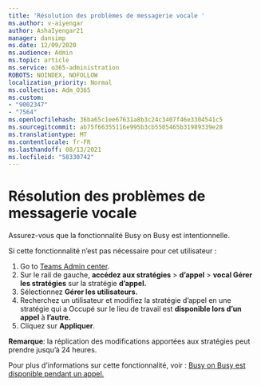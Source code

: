 ```yaml
---
title: 'Résolution des problèmes de messagerie vocale '
ms.author: v-aiyengar
author: AshaIyengar21
manager: dansimp
ms.date: 12/09/2020
ms.audience: Admin
ms.topic: article
ms.service: o365-administration
ROBOTS: NOINDEX, NOFOLLOW
localization_priority: Normal
ms.collection: Adm_O365
ms.custom:
- "9002347"
- "7564"
ms.openlocfilehash: 36ba65c1ee67631a8b3c24c3407f46e3304541c5
ms.sourcegitcommit: ab75f66355116e995b3cb5505465b31989339e28
ms.translationtype: MT
ms.contentlocale: fr-FR
ms.lasthandoff: 08/13/2021
ms.locfileid: "58330742"
---
```

# <a name="troubleshooting-voicemail"></a>Résolution des problèmes de messagerie vocale

Assurez-vous que la fonctionnalité Busy on Busy est intentionnelle.

Si cette fonctionnalité n’est pas nécessaire pour cet utilisateur :

1. Go to [Teams Admin center](https://admin.teams.microsoft.com/policies/calling).
1. Sur le rail de gauche, **accédez aux stratégies**  >  **d’appel**  >  **vocal Gérer les stratégies** sur la stratégie **d’appel.**
1. Sélectionnez **Gérer les utilisateurs.**
1. Recherchez un utilisateur et modifiez la stratégie d’appel en une stratégie qui a Occupé sur le lieu de travail est **disponible lors d’un appel** à **l’autre.**
1. Cliquez sur **Appliquer**.

**Remarque**: la réplication des modifications apportées aux stratégies peut prendre jusqu’à 24 heures.

Pour plus d’informations sur cette fonctionnalité, voir : [Busy on Busy est disponible pendant un appel.](https://docs.microsoft.com/microsoftteams/teams-calling-policy#busy-on-busy-is-available-while-in-a-call)
